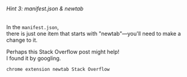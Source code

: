 ###### Hint 3: manifest.json & newtab

In the `manifest.json`,  
there is just one item that starts with "newtab"—you'll need to make a change to it.

Perhaps this Stack Overflow post might help!   
I found it by googling.
```bash
chrome extension newtab Stack Overflow
```


